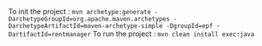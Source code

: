 To init the project : `mvn archetype:generate -DarchetypeGroupId=org.apache.maven.archetypes -DarchetypeArtifactId=maven-archetype-simple -DgroupId=epf -DartifactId=rentmanager`
To run the project : `mvn clean install exec:java`

